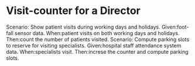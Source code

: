 # Visit-counter for a Director

Scenario: Show patient visits during working days and holidays. 
  Given:foot-fall sensor data. 
  When:patient visits on both working days and holidays. 
  Then:count the number of patients visited. 
Scenario: Compute parking slots to reserve for visiting specialists. 
  Given:hospital staff attendance system data. 
  When:specialists visit. 
  Then:increse the counter and compute parking slots. 
